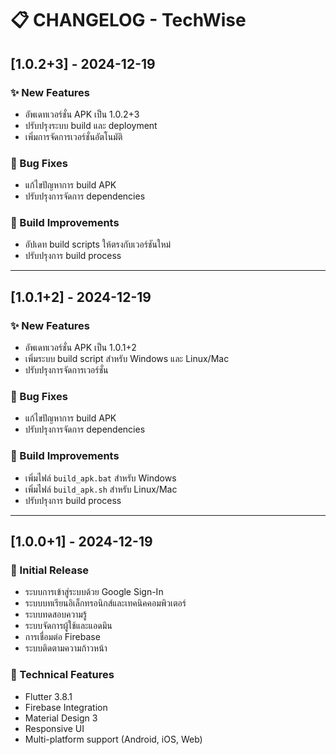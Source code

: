 # 📋 CHANGELOG - TechWise

## [1.0.2+3] - 2024-12-19

### ✨ New Features
- อัพเดทเวอร์ชั่น APK เป็น 1.0.2+3
- ปรับปรุงระบบ build และ deployment
- เพิ่มการจัดการเวอร์ชั่นอัตโนมัติ

### 🐛 Bug Fixes
- แก้ไขปัญหาการ build APK
- ปรับปรุงการจัดการ dependencies

### 📱 Build Improvements
- อัปเดท build scripts ให้ตรงกับเวอร์ชันใหม่
- ปรับปรุงการ build process

---

## [1.0.1+2] - 2024-12-19

### ✨ New Features
- อัพเดทเวอร์ชั่น APK เป็น 1.0.1+2
- เพิ่มระบบ build script สำหรับ Windows และ Linux/Mac
- ปรับปรุงการจัดการเวอร์ชั่น

### 🐛 Bug Fixes
- แก้ไขปัญหาการ build APK
- ปรับปรุงการจัดการ dependencies

### 📱 Build Improvements
- เพิ่มไฟล์ `build_apk.bat` สำหรับ Windows
- เพิ่มไฟล์ `build_apk.sh` สำหรับ Linux/Mac
- ปรับปรุงการ build process

---

## [1.0.0+1] - 2024-12-19

### 🎉 Initial Release
- ระบบการเข้าสู่ระบบด้วย Google Sign-In
- ระบบบทเรียนอิเล็กทรอนิกส์และเทคนิคคอมพิวเตอร์
- ระบบทดสอบความรู้
- ระบบจัดการผู้ใช้และแอดมิน
- การเชื่อมต่อ Firebase
- ระบบติดตามความก้าวหน้า

### 🔧 Technical Features
- Flutter 3.8.1
- Firebase Integration
- Material Design 3
- Responsive UI
- Multi-platform support (Android, iOS, Web)





